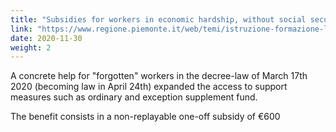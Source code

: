```yaml
---
title: "Subsidies for workers in economic hardship, without social security cushion"
link: "https://www.regione.piemonte.it/web/temi/istruzione-formazione-lavoro/lavoro/contributi-favore-lavoratrici-lavoratori-disagio-economico-senza-ammortizzatori"
date: 2020-11-30
weight: 2
---
```


A concrete help for "forgotten" workers in the decree-law of March 17th 2020 (becoming law in April 24th) expanded the access to support measures such as ordinary and exception supplement fund.

The benefit consists in a non-replayable one-off subsidy of €600

